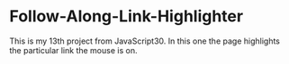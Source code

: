 # Follow-Along-Link-Highlighter
This is my 13th project from JavaScript30. In this one the page highlights the particular link the mouse is on.
